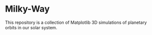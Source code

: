 # Milky-Way
This repository is a collection of Matplotlib 3D simulations of planetary orbits in our solar system.
